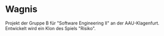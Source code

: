 # Wagnis
Projekt der Gruppe B für "Software Engineering II" an der AAU-Klagenfurt. Entwickelt wird ein Klon des Spiels "Risiko".
